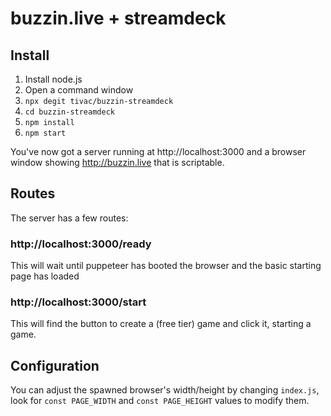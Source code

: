 # buzzin.live + streamdeck

## Install

1. Install node.js
1. Open a command window
1. `npx degit tivac/buzzin-streamdeck`
1. `cd buzzin-streamdeck`
1. `npm install`
1. `npm start`

You've now got a server running at http://localhost:3000 and a browser window showing http://buzzin.live that is scriptable.

## Routes
The server has a few routes:

### http://localhost:3000/ready

This will wait until puppeteer has booted the browser and the basic starting page has loaded

### http://localhost:3000/start

This will find the button to create a (free tier) game and click it, starting a game.

## Configuration

You can adjust the spawned browser's width/height by changing `index.js`, look for `const PAGE_WIDTH` and `const PAGE_HEIGHT` values to modify them.
